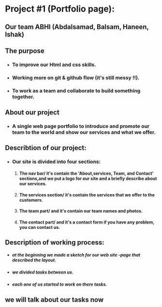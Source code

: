 # Project #1 (Portfolio page):

## Our team ABHI (Abdalsamad, Balsam, Haneen, Ishak)

## The purpose

* ### To improve our Html and css skills.
* ### Working more on git & github flow (it's still messy !!).
* ### To work as a team and collaborate to build something together.


## About our project

* ### A single web page portfolio to introduce and promote our team to the world and show our services and what we offer.

## Describtion of our project:
* ### Our site is divided into four sections:

  1. #### The nav bar/ it's contain the 'About,services, Team, and Contact' sections,and we put a logo for our site and a briefly describe about our services.

  2. #### The services section/ it's contain the services that we offer to the customers.

  3. #### The team part/ and it's contain our team names and photos.

  4. #### The contact part/ and it's a contact form if you have any problem, you can contact us.


## Description of working process:

  * ##### at the beginning we made a sketch for our web site -page that described the layout.
  * ##### we divided tasks between us.
  * ##### each one of us started to work on there tasks.

## we will talk about our tasks now
